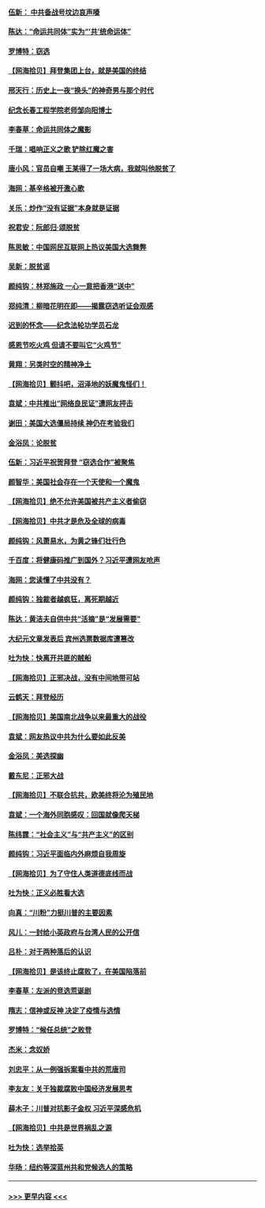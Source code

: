 #### [伍新： 中共备战号坟边哀声嚎](../pages/nsc993/n12593086.md?t=12040051) 
#### [陈达：“命运共同体”实为“‘共’统命运体”](../pages/nsc993/n12590865.md?t=12040051) 
#### [罗博特：窃选](../pages/nsc993/n12590619.md?t=12040051) 
#### [【网海拾贝】拜登集团上台，就是美国的终结](../pages/nsc993/n12589725.md?t=12040051) 
#### [邢天行：历史上一夜“换头”的神奇男与那个时代](../pages/nsc993/n12589424.md?t=12040051) 
#### [纪念长春工程学院老师邹向阳博士](../pages/nsc993/n12585390.md?t=12040051) 
#### [李春草：命运共同体之魔影](../pages/nsc993/n12585026.md?t=12040051) 
#### [千瑞：唱响正义之歌 铲除红魔之害](../pages/nsc993/n12585002.md?t=12040051) 
#### [唐小风：官员自嘲 王某得了一场大病，我就叫他脱贫了](../pages/nsc993/n12584981.md?t=12040051) 
#### [海网：基辛格被开激心歌](../pages/nsc993/n12584946.md?t=12040051) 
#### [关乐：炒作“没有证据”本身就是证据](../pages/nsc993/n12583146.md?t=12040051) 
#### [祝君安：阮郎归‧颂脱贫](../pages/nsc993/n12583119.md?t=12040051) 
#### [陈思敏：中国网民互联网上热议美国大选舞弊](../pages/nsc993/n12582845.md?t=12040051) 
#### [吴新：脱贫谣](../pages/nsc993/n12580839.md?t=12040051) 
#### [颜纯钩：林郑施政 一心一意把香港“送中”](../pages/nsc993/n12580805.md?t=12040051) 
#### [郑纯清：柳暗花明在即——揭露窃选听证会观感](../pages/nsc993/n12580795.md?t=12040051) 
#### [迟到的怀念——纪念法轮功学员石龙](../pages/nsc993/n12580245.md?t=12040051) 
#### [感恩节吃火鸡  但请不要叫它“火鸡节”](../pages/nsc993/n12580252.md?t=12040051) 
#### [黄翔：另类时空的精神净土](../pages/nsc993/n12578638.md?t=12040051) 
#### [【网海拾贝】颤抖吧，沼泽地的妖魔鬼怪们！](../pages/nsc993/n12578552.md?t=12040051) 
#### [袁斌：中共推出“网络良民证”遭网友抨击](../pages/nsc993/n12578511.md?t=12040051) 
#### [谢田：美国大选僵局持续 神仍在考验我们](../pages/nsc993/n12577432.md?t=12040051) 
#### [金浴凤：论脱贫](../pages/nsc993/n12576386.md?t=12040051) 
#### [伍新：习近平祝贺拜登 “窃选合作”被聚焦](../pages/nsc993/n12576358.md?t=12040051) 
#### [颜智华：美国社会存在一个天使和一个魔鬼](../pages/nsc993/n12574299.md?t=12040051) 
#### [【网海拾贝】绝不允许美国被共产主义者偷窃](../pages/nsc993/n12573396.md?t=12040051) 
#### [【网海拾贝】中共才是危及全球的病毒](../pages/nsc993/n12571204.md?t=12040051) 
#### [颜纯钩：风萧易水，为黄之锋们壮行色](../pages/nsc993/n12571487.md?t=12040051) 
#### [千百度：将健康码推广到国外？习近平遭网友呛声](../pages/nsc993/n12570808.md?t=12040051) 
#### [海网：您读懂了中共没有？](../pages/nsc993/n12570487.md?t=12040051) 
#### [颜纯钩：独裁者越疯狂，离死期越近](../pages/nsc993/n12569055.md?t=12040051) 
#### [陈达：黄洁夫自供中共“活摘”是“发展需要”](../pages/nsc993/n12568541.md?t=12040051) 
#### [大纪元文章发表后 宾州选票数据库遭篡改](../pages/nsc993/n12568105.md?t=12040051) 
#### [吐为快：快离开共匪的贼船](../pages/nsc993/n12568462.md?t=12040051) 
#### [【网海拾贝】正邪决战，没有中间地带可站](../pages/nsc993/n12568439.md?t=12040051) 
#### [云鹤天：拜登经历](../pages/nsc993/n12567294.md?t=12040051) 
#### [【网海拾贝】美国南北战争以来最重大的战役](../pages/nsc993/n12567247.md?t=12040051) 
#### [袁斌：网友热议中共为什么要如此反美](../pages/nsc993/n12567162.md?t=12040051) 
#### [金浴凤：美选探幽](../pages/nsc993/n12567147.md?t=12040051) 
#### [戴东尼：正邪大战](../pages/nsc993/n12567033.md?t=12040051) 
#### [【网海拾贝】不联合抗共，欧美终将沦为殖民地](../pages/nsc993/n12565068.md?t=12040051) 
#### [袁斌：一个海外同胞感叹：回国就像爬天梯](../pages/nsc993/n12564986.md?t=12040051) 
#### [陈纬霆：“社会主义”与“共产主义”的区别](../pages/nsc993/n12562417.md?t=12040051) 
#### [颜纯钩：习近平面临内外麻烦自我周旋](../pages/nsc993/n12563356.md?t=12040051) 
#### [【网海拾贝】为了守住人类道德底线而战](../pages/nsc993/n12562542.md?t=12040051) 
#### [吐为快：正义必胜看大选](../pages/nsc993/n12561967.md?t=12040051) 
#### [向真：“川粉”力挺川普的主要因素](../pages/nsc993/n12560774.md?t=12040051) 
#### [风儿：一封给小英政府与台湾人民的公开信](../pages/nsc993/n12560581.md?t=12040051) 
#### [吕朴：对于两种落后的认识](../pages/nsc993/n12560492.md?t=12040051) 
#### [【网海拾贝】是该终止腐败了，在美国陷落前](../pages/nsc993/n12559936.md?t=12040051) 
#### [李春草：左派的竞选荒诞剧](../pages/nsc993/n12558380.md?t=12040051) 
#### [隋志：信神或反神 决定了疫情与选情](../pages/nsc993/n12558255.md?t=12040051) 
#### [罗博特：“候任总统”之败登](../pages/nsc993/n12558189.md?t=12040051) 
#### [杰米：念奴娇](../pages/nsc993/n12558174.md?t=12040051) 
#### [刘忠平：从一例强拆案看中共的荒唐司](../pages/nsc993/n12558036.md?t=12040051) 
#### [李友友：关于独裁腐败中国经济发展思考](../pages/nsc993/n12558004.md?t=12040051) 
#### [薛木子：川普对抗影子金权 习近平深感危机](../pages/nsc993/n12557342.md?t=12040051) 
#### [【网海拾贝】中共是世界祸乱之源](../pages/nsc993/n12555353.md?t=12040051) 
#### [吐为快：选举拾英](../pages/nsc993/n12555041.md?t=12040051) 
#### [华旸：纽约等深蓝州共和党候选人的策略](../pages/nsc993/n12554309.md?t=12040051) 

----
#### [ >>> 更早内容 <<< ](../indexes/nsc993-earlier.md)
